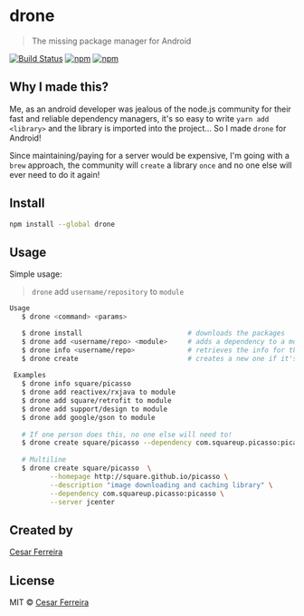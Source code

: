 # drone
> The missing package manager for Android

 <!-- <p align="center">
  <img src="https://raw.githubusercontent.com/cesarferreira/assets/master/images/screenshot_terminal_hello_world.png" width="100%" />
</p>  -->

 [![Build Status](https://travis-ci.org/cesarferreira/drone.svg?branch=master)](https://travis-ci.org/cesarferreira/drone)
[![npm](https://img.shields.io/npm/dt/drone.svg)](https://www.npmjs.com/package/drone)
[![npm](https://img.shields.io/npm/v/drone.svg)](https://www.npmjs.com/package/drone) 


## Why I made this?
Me, as an android developer was jealous of the node.js community for their fast and reliable dependency managers, it's so easy to write `yarn add <library>` and the library is imported into the project... So I made `drone` for Android!

Since maintaining/paying for a server would be expensive, I'm going with a `brew` approach, the community will `create` a library `once` and no one else will ever need to do it again!

## Install

```sh
npm install --global drone
```

## Usage
Simple usage:
> `drone` add `username/repository` to `module`

```bash
Usage
   $ drone <command> <params>

   $ drone install                          # downloads the packages
   $ drone add <username/repo> <module>     # adds a dependency to a module
   $ drone info <username/repo>             # retrieves the info for this package
   $ drone create                           # creates a new one if it's not in the server yet
   
 Examples
   $ drone info square/picasso
   $ drone add reactivex/rxjava to module
   $ drone add square/retrofit to module
   $ drone add support/design to module
   $ drone add google/gson to module
   
   # If one person does this, no one else will need to!
   $ drone create square/picasso --dependency com.squareup.picasso:picasso
   
   # Multiline
   $ drone create square/picasso  \
          --homepage http://square.github.io/picasso \
          --description "image downloading and caching library" \
          --dependency com.squareup.picasso:picasso \
          --server jcenter
```

## Created by
[Cesar Ferreira](https://cesarferreira.com)

## License
MIT © [Cesar Ferreira](http://cesarferreira.com)
